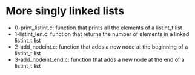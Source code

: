 # More singly linked lists

* 0-print_listint.c: function that prints all the elements of a listint_t list
* 1-listint_len.c: function that returns the number of elements in a linked listint_t list
* 2-add_nodeint.c: function that adds a new node at the beginning of a listint_t list
* 3-add_nodeint_end.c: function that adds a new node at the end of a listint_t list